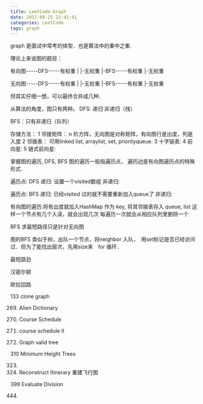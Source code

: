 ```yaml
---
title: LeetCode-Graph
date: 2017-08-25 22:41:41
categories: LeetCode
tags: graph
---
```


graph 是面试中常考的体型．也是算法中的重中之重.

理论上来说图的题目：

有向图-----DFS-----有权重
               | |-无权重
               |-BFS-----有权重
  |-无权重


无向图-----DFS-----有权重
               | |-无权重
               |-BFS-----有权重
  |-无权重


但其实仔细一想，可以最终合并成几种．

从算法的角度，图只有两种。
DFS:
递归
非递归（栈）

BFS：只有非递归（队列）

存储方法：
1  邻接矩阵： n 阶方阵，无向图是对称矩阵，有向图行是出度，列是入度
2  邻接表： 可用linked list, arraylist, set, priorityqueue.
3  十字链表:
4  前向星:
5  链式前向星:

掌握图的遍历, DFS, BFS
图的遍历一般指遍历点， 遍历边是有向图遍历点的特殊形式．

遍历点: DFS
递归: 设置一个visited数组
非递归:

遍历点: BFS
递归: 已经visited 过的就不需要重新加入queue了
非递归:

有向图的遍历:将有出度就加入HashMap 作为 key, 将其邻接表存入 queue, list
这样一个节点有几个入读，就会出现几次
每遍历一次就会从相应队列里删除一个

BFS 求最短路径只是针对无向图

图的BFS 类似于树，出队一个节点，将neighbor 入队，　用set标记是否已经访问过．但为了能找出层次，先用size来　for 循环．


最短路劲

汉密尔顿

欧拉回路 

133 clone graph

269. Alien Dictionary

207. Course Schedule

200. course schedule II

261. Graph valid tree

310 Minimum Height Trees 

323.
332. Reconstruct Itinerary 重建飞行图

399 Evaluate Division

444.

